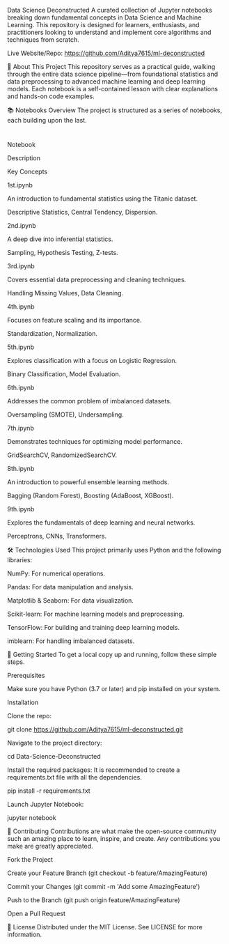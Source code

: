 Data Science Deconstructed
A curated collection of Jupyter notebooks breaking down fundamental concepts in Data Science and Machine Learning. This repository is designed for learners, enthusiasts, and practitioners looking to understand and implement core algorithms and techniques from scratch.

Live Website/Repo: https://github.com/Aditya7615/ml-deconstructed

🚀 About This Project
This repository serves as a practical guide, walking through the entire data science pipeline—from foundational statistics and data preprocessing to advanced machine learning and deep learning models. Each notebook is a self-contained lesson with clear explanations and hands-on code examples.

📚 Notebooks Overview
The project is structured as a series of notebooks, each building upon the last.

#

Notebook

Description

Key Concepts


1st.ipynb

An introduction to fundamental statistics using the Titanic dataset.

Descriptive Statistics, Central Tendency, Dispersion.


2nd.ipynb

A deep dive into inferential statistics.

Sampling, Hypothesis Testing, Z-tests.


3rd.ipynb

Covers essential data preprocessing and cleaning techniques.

Handling Missing Values, Data Cleaning.


4th.ipynb

Focuses on feature scaling and its importance.

Standardization, Normalization.


5th.ipynb

Explores classification with a focus on Logistic Regression.

Binary Classification, Model Evaluation.


6th.ipynb

Addresses the common problem of imbalanced datasets.

Oversampling (SMOTE), Undersampling.


7th.ipynb

Demonstrates techniques for optimizing model performance.

GridSearchCV, RandomizedSearchCV.


8th.ipynb

An introduction to powerful ensemble learning methods.

Bagging (Random Forest), Boosting (AdaBoost, XGBoost).


9th.ipynb

Explores the fundamentals of deep learning and neural networks.

Perceptrons, CNNs, Transformers.

🛠️ Technologies Used
This project primarily uses Python and the following libraries:

NumPy: For numerical operations.

Pandas: For data manipulation and analysis.

Matplotlib & Seaborn: For data visualization.

Scikit-learn: For machine learning models and preprocessing.

TensorFlow: For building and training deep learning models.

imblearn: For handling imbalanced datasets.

🏁 Getting Started
To get a local copy up and running, follow these simple steps.

Prerequisites

Make sure you have Python (3.7 or later) and pip installed on your system.

Installation

Clone the repo:

git clone https://github.com/Aditya7615/ml-deconstructed.git

Navigate to the project directory:

cd Data-Science-Deconstructed

Install the required packages:
It is recommended to create a requirements.txt file with all the dependencies.

pip install -r requirements.txt

Launch Jupyter Notebook:

jupyter notebook

🤝 Contributing
Contributions are what make the open-source community such an amazing place to learn, inspire, and create. Any contributions you make are greatly appreciated.

Fork the Project

Create your Feature Branch (git checkout -b feature/AmazingFeature)

Commit your Changes (git commit -m 'Add some AmazingFeature')

Push to the Branch (git push origin feature/AmazingFeature)

Open a Pull Request

📜 License
Distributed under the MIT License. See LICENSE for more information.

